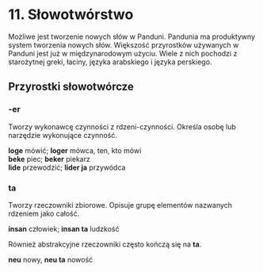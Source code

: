 
# 11. Słowotwórstwo

Możliwe jest tworzenie nowych słów w Panduni. Pandunia ma produktywny system tworzenia nowych słów. Większość przyrostków używanych w Panduni jest już w międzynarodowym użyciu. Wiele z nich pochodzi z starożytnej greki, łaciny, języka arabskiego i języka perskiego.

## Przyrostki słowotwórcze

### -er

Tworzy wykonawcę czynności z rdzeni-czynności. Określa osobę lub narzędzie wykonujące czynność.

**loge** mówić; **loger** mówca, ten, kto mówi  
**beke** piec; **beker** piekarz  
**lide** przewodzić; **lider ja** przywódca

### ta

Tworzy rzeczowniki zbiorowe. Opisuje grupę elementów nazwanych rdzeniem jako całość.

**insan** człowiek; **insan ta** ludzkość

Również abstrakcyjne rzeczowniki często kończą się na **ta**.

**neu** nowy, **neu ta** nowość

